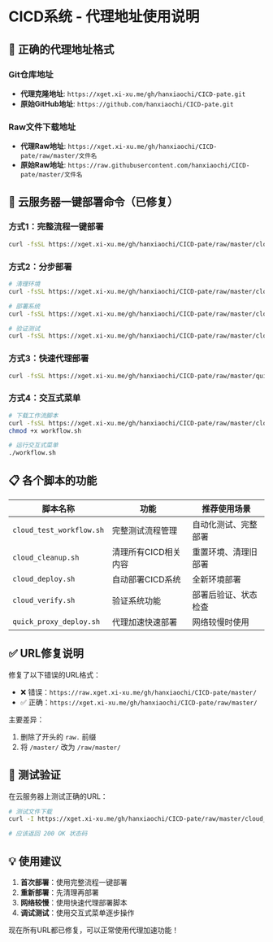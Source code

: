 # CICD系统 - 代理地址使用说明

## 🔗 正确的代理地址格式

### Git仓库地址
- **代理克隆地址**: `https://xget.xi-xu.me/gh/hanxiaochi/CICD-pate.git`
- **原始GitHub地址**: `https://github.com/hanxiaochi/CICD-pate.git`

### Raw文件下载地址
- **代理Raw地址**: `https://xget.xi-xu.me/gh/hanxiaochi/CICD-pate/raw/master/文件名`
- **原始Raw地址**: `https://raw.githubusercontent.com/hanxiaochi/CICD-pate/master/文件名`

## 🚀 云服务器一键部署命令（已修复）

### 方式1：完整流程一键部署
```bash
curl -fsSL https://xget.xi-xu.me/gh/hanxiaochi/CICD-pate/raw/master/cloud_test_workflow.sh | bash -s full
```

### 方式2：分步部署
```bash
# 清理环境
curl -fsSL https://xget.xi-xu.me/gh/hanxiaochi/CICD-pate/raw/master/cloud_cleanup.sh | bash -s -- --force

# 部署系统
curl -fsSL https://xget.xi-xu.me/gh/hanxiaochi/CICD-pate/raw/master/cloud_deploy.sh | bash

# 验证测试  
curl -fsSL https://xget.xi-xu.me/gh/hanxiaochi/CICD-pate/raw/master/cloud_verify.sh | bash
```

### 方式3：快速代理部署
```bash
curl -fsSL https://xget.xi-xu.me/gh/hanxiaochi/CICD-pate/raw/master/quick_proxy_deploy.sh | bash
```

### 方式4：交互式菜单
```bash
# 下载工作流脚本
curl -fsSL https://xget.xi-xu.me/gh/hanxiaochi/CICD-pate/raw/master/cloud_test_workflow.sh -o workflow.sh
chmod +x workflow.sh

# 运行交互式菜单
./workflow.sh
```

## 📋 各个脚本的功能

| 脚本名称 | 功能 | 推荐使用场景 |
|---------|------|-------------|
| `cloud_test_workflow.sh` | 完整测试流程管理 | 自动化测试、完整部署 |
| `cloud_cleanup.sh` | 清理所有CICD相关内容 | 重置环境、清理旧部署 |
| `cloud_deploy.sh` | 自动部署CICD系统 | 全新环境部署 |  
| `cloud_verify.sh` | 验证系统功能 | 部署后验证、状态检查 |
| `quick_proxy_deploy.sh` | 代理加速快速部署 | 网络较慢时使用 |

## ✅ URL修复说明

修复了以下错误的URL格式：
- ❌ 错误：`https://raw.xget.xi-xu.me/gh/hanxiaochi/CICD-pate/master/`
- ✅ 正确：`https://xget.xi-xu.me/gh/hanxiaochi/CICD-pate/raw/master/`

主要差异：
1. 删除了开头的 `raw.` 前缀
2. 将 `/master/` 改为 `/raw/master/`

## 🧪 测试验证

在云服务器上测试正确的URL：
```bash
# 测试文件下载
curl -I https://xget.xi-xu.me/gh/hanxiaochi/CICD-pate/raw/master/cloud_deploy.sh

# 应该返回 200 OK 状态码
```

## 💡 使用建议

1. **首次部署**：使用完整流程一键部署
2. **重新部署**：先清理再部署
3. **网络较慢**：使用快速代理部署脚本
4. **调试测试**：使用交互式菜单逐步操作

现在所有URL都已修复，可以正常使用代理加速功能！